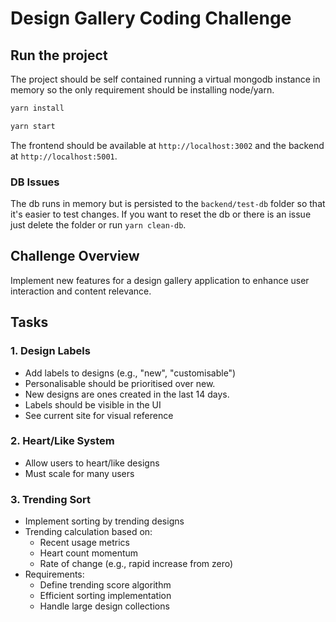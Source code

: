 # Design Gallery Coding Challenge

## Run the project

The project should be self contained running a virtual mongodb instance in memory so the only requirement should be installing node/yarn.

```bash
yarn install

yarn start
```

The frontend should be available at `http://localhost:3002` and the backend at `http://localhost:5001`.

### DB Issues

The db runs in memory but is persisted to the `backend/test-db` folder so that it's easier to test changes. If you want to reset the db or there is an issue just delete the folder or run `yarn clean-db`.

## Challenge Overview

Implement new features for a design gallery application to enhance user interaction and content relevance.

## Tasks

### 1. Design Labels

- Add labels to designs (e.g., "new", "customisable")
- Personalisable should be prioritised over new.
- New designs are ones created in the last 14 days.
- Labels should be visible in the UI
- See current site for visual reference

### 2. Heart/Like System

- Allow users to heart/like designs
- Must scale for many users

### 3. Trending Sort

- Implement sorting by trending designs
- Trending calculation based on:
  - Recent usage metrics
  - Heart count momentum
  - Rate of change (e.g., rapid increase from zero)
- Requirements:
  - Define trending score algorithm
  - Efficient sorting implementation
  - Handle large design collections
